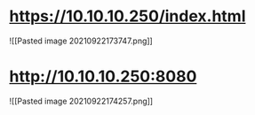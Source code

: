 # https://10.10.10.250/index.html
![[Pasted image 20210922173747.png]]
# http://10.10.10.250:8080
![[Pasted image 20210922174257.png]]
